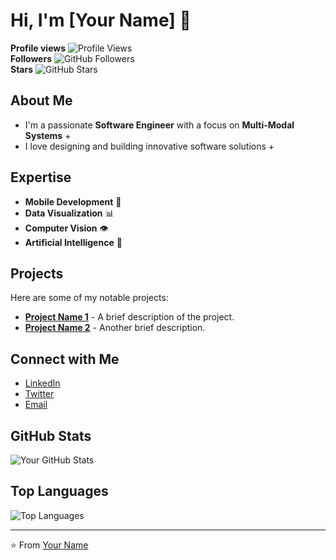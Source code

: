 # Hi, I'm [Your Name] 👋

**Profile views** ![Profile Views](https://komarev.com/ghpvc/?username=yourusername&color=blue)  
**Followers** ![GitHub Followers](https://img.shields.io/github/followers/yourusername?style=social)  
**Stars** ![GitHub Stars](https://img.shields.io/github/stars/yourusername?style=social)

## About Me

+ I'm a passionate **Software Engineer** with a focus on **Multi-Modal Systems** +
+ I love designing and building innovative software solutions +

## Expertise

- **Mobile Development** 📱
- **Data Visualization** 📊
- **Computer Vision** 👁️
- **Artificial Intelligence** 🤖

## Projects

Here are some of my notable projects:

- **[Project Name 1](https://github.com/yourusername/project1)** - A brief description of the project.
- **[Project Name 2](https://github.com/yourusername/project2)** - Another brief description.

## Connect with Me

- [LinkedIn](https://www.linkedin.com/in/yourprofile/)
- [Twitter](https://twitter.com/yourhandle)
- [Email](mailto:youremail@example.com)

## GitHub Stats

![Your GitHub Stats](https://github-readme-stats.vercel.app/api?username=yourusername&show_icons=true&theme=radical)

## Top Languages

![Top Languages](https://github-readme-stats.vercel.app/api/top-langs/?username=yourusername&layout=compact&theme=radical)

---

⭐️ From [Your Name](https://github.com/yourusername)
